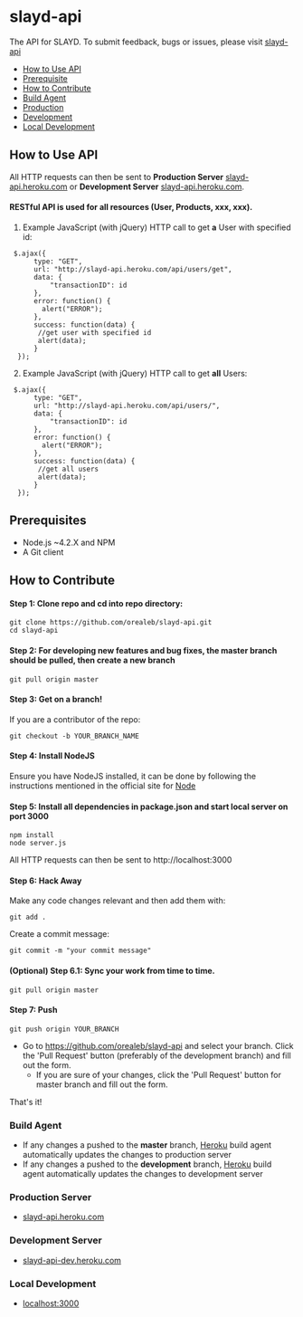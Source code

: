 slayd-api
=======

The API for SLAYD. To submit feedback, bugs or issues, please visit [slayd-api](https://github.com/orealeb/slayd/)

* [How to Use API](#use)
* [Prerequisite](#prereq)
* [How to Contribute](#contribute)
* [Build Agent](#build)
* [Production](#prod)
* [Development](#dev)
* [Local Development](#local-dev)

## <a name="use"></a> How to Use API
All HTTP requests can then be sent to **Production Server** [slayd-api.heroku.com](https://slayd-api.heroku.com) or **Development Server** [slayd-api.heroku.com](https://slayd-api.heroku.com).

#### RESTful API is used for all resources (User, Products, xxx, xxx).

1. Example JavaScript (with jQuery) HTTP call to get **a** User with specified id:
```
 $.ajax({
      type: "GET",
      url: "http://slayd-api.heroku.com/api/users/get", 
      data: {
          "transactionID": id
      },
      error: function() {
        alert("ERROR");
      },
      success: function(data) {
       //get user with specified id
       alert(data);
      }
  }); 
```
2. Example JavaScript (with jQuery) HTTP call to get **all** Users:
```
 $.ajax({
      type: "GET",
      url: "http://slayd-api.heroku.com/api/users/", 
      data: {
          "transactionID": id
      },
      error: function() {
        alert("ERROR");
      },
      success: function(data) {
       //get all users
       alert(data);
      }
  }); 
```

## <a name="prereq"></a> Prerequisites

- Node.js ~4.2.X and NPM
- A Git client 


## <a name="contribute"></a> How to Contribute
#### Step 1: Clone repo and cd into repo directory:
```
git clone https://github.com/orealeb/slayd-api.git
cd slayd-api
```

#### Step 2: For developing new features and bug fixes, the master branch should be pulled, then create a new branch
```
git pull origin master
```

#### Step 3: Get on a branch!
If you are a contributor of the repo:
```
git checkout -b YOUR_BRANCH_NAME
```

#### Step 4: Install NodeJS
Ensure you have NodeJS installed, it can be done by following the instructions mentioned in the official site for [Node](http://nodejs.org/)

#### Step 5: Install all dependencies in package.json and start local server on port 3000
```
npm install 
node server.js
```
All HTTP requests can then be sent to http://localhost:3000

#### Step 6: Hack Away
Make any code changes relevant and then add them with: 

```
git add .
```

Create a commit message: 

```
git commit -m "your commit message" 
```

#### (Optional) Step 6.1: Sync your work from time to time.
```
git pull origin master
```

#### Step 7: Push

```
git push origin YOUR_BRANCH
```

* Go to https://github.com/orealeb/slayd-api and select your branch. Click the 'Pull Request' button (preferably of the development branch) and fill out the form. 
    * If you are sure of your changes, click the 'Pull Request' button for master branch and fill out the form. 

That's it!


### <a name="build"></a> Build Agent
* If any changes a pushed to the **master** branch, [Heroku](https://heroku.com) build agent automatically updates the changes to production server
* If any changes a pushed to the **development** branch, [Heroku](https://heroku.com) build agent automatically updates the changes to development server

### <a name="prod"></a> Production Server
* [slayd-api.heroku.com](http://slayd-api.heroku.com)

### <a name="dev"></a> Development Server
* [slayd-api-dev.heroku.com](http://slayd-api-dev.heroku.com)

### <a name="local-dev"></a> Local Development
* [localhost:3000](http:/localhost:3000/)

